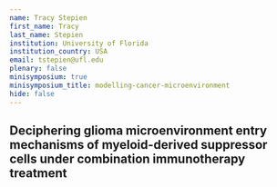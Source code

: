 ```yaml
---
name: Tracy Stepien
first_name: Tracy
last_name: Stepien
institution: University of Florida
institution_country: USA
email: tstepien@ufl.edu
plenary: false
minisymposium: true
minisymposium_title: modelling-cancer-microenvironment
hide: false
---
```


## Deciphering glioma microenvironment entry mechanisms of myeloid-derived suppressor cells under combination immunotherapy treatment